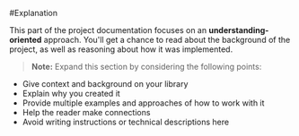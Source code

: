 #Explanation

This part of the project documentation focuses on an
**understanding-oriented** approach. You'll get a
chance to read about the background of the project,
as well as reasoning about how it was implemented.

> **Note:** Expand this section by considering the
> following points:

- Give context and background on your library
- Explain why you created it
- Provide multiple examples and approaches of how
    to work with it
- Help the reader make connections
- Avoid writing instructions or technical descriptions
    here
